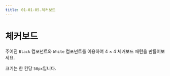 ```yaml
---
title: 01-01-05.체커보드
---
```


# 체커보드
주어진 `Black` 컴포넌트와 `White` 컴포넌트를 이용하여 4 × 4 체커보드 패턴을 만들어보세요.

크기는 한 칸당 `50px`입니다.